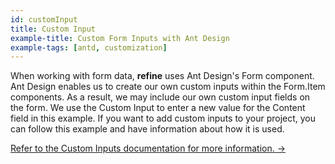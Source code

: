 ```yaml
---
id: customInput
title: Custom Input
example-title: Custom Form Inputs with Ant Design
example-tags: [antd, customization]
---
```


When working with form data, **refine** uses Ant Design's Form component. Ant Design enables us to create our own custom inputs within the Form.Item components. As a result, we may include our own custom input fields on the form. We use the Custom Input to enter a new value for the Content field in this example. If you want to add custom inputs to your project, you can follow this example and have information about how it is used.

[Refer to the Custom Inputs documentation for more information. →](/docs/3.xx.xx/api-reference/antd/components/inputs/custom-inputs/)

<CodeSandboxExample path="input-custom" />
